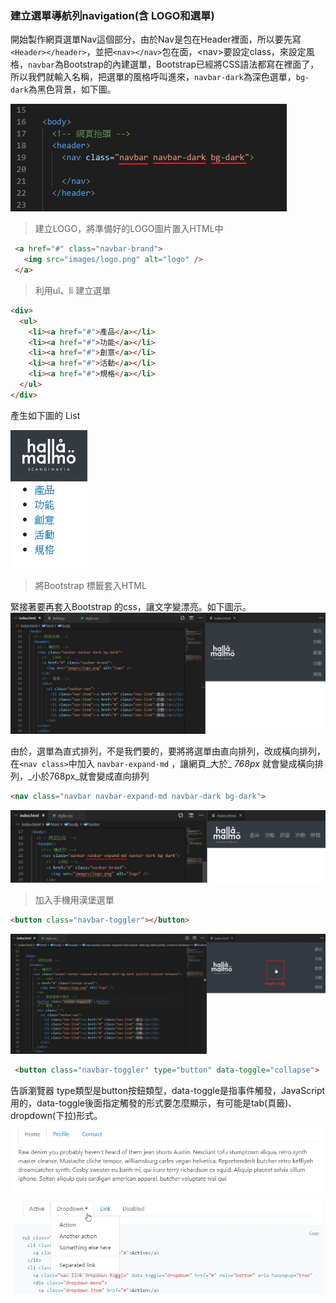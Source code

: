 ### 建立選單導航列navigation\(含 LOGO和選單\)

開始製作網頁選單Nav這個部分，由於Nav是包在Header裡面，所以要先寫`<Header></header>`，並把`<nav></nav>`包在面，&lt;nav&gt;要設定class，來設定風格，`navbar`為Bootstrap的內建選單，Bootstrap已經將CSS語法都寫在裡面了，所以我們就輸入名稱，把選單的風格呼叫進來，`navbar-dark`為深色選單，`bg-dark`為黑色背景，如下圖。

![](/assets/A01.jpg)

> 建立LOGO，將準備好的LOGO圖片置入HTML中

```html
 <a href="#" class="navbar-brand">
   <img src="images/logo.png" alt="logo" />
 </a>
```

> 利用ul、li 建立選單

```html
<div>
  <ul>
    <li><a href="#">產品</a></li>
    <li><a href="#">功能</a></li>
    <li><a href="#">創意</a></li>
    <li><a href="#">活動</a></li>
    <li><a href="#">規格</a></li>
  </ul>
</div>
```

產生如下圖的 List

![](/assets/A02_1.jpg)

> 將Bootstrap 標籤套入HTML

緊接著要再套入Bootstrap 的css，讓文字變漂亮。如下圖示。![](/assets/A03.jpg)

由於，選單為直式排列，不是我們要的，要將將選單由直向排列，改成橫向排列，在`<nav class>`中加入 `navbar-expand-md` ，讓網頁_大於_ _768px_ 就會變成橫向排列，_小於768px_就會變成直向排列

```html
<nav class="navbar navbar-expand-md navbar-dark bg-dark">
```

![](/assets/A05.jpg)

> 加入手機用漢堡選單

```html
<button class="navbar-toggler"></button>
```

![](/assets/A06.png)

```html
 <button class="navbar-toggler" type="button" data-toggle="collapse">
```

告訴瀏覽器 type類型是button按鈕類型，data-toggle是指事件觸發，JavaScript用的，data-toggle後面指定觸發的形式要怎麼顯示，有可能是tab\(頁籤\)、dropdown\(下拉\)形式。![](/assets/A07.jpg)![](/assets/A08.jpg)

